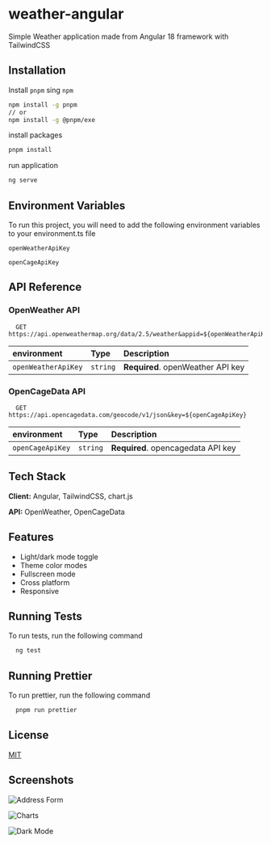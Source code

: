 # weather-angular

Simple Weather application made from Angular 18 framework with TailwindCSS

## Installation

Install `pnpm` sing `npm`

```bash
npm install -g pnpm
// or
npm install -g @pnpm/exe
```

install packages

```bash
pnpm install
```

run application

```bash
ng serve
```

## Environment Variables

To run this project, you will need to add the following environment variables to your environment.ts file

`openWeatherApiKey`

`openCageApiKey`



## API Reference

### OpenWeather API

```http
  GET https://api.openweathermap.org/data/2.5/weather&appid=${openWeatherApiKey}
```

| environment | Type     | Description                |
| :-------- | :------- | :------------------------- |
| `openWeatherApiKey` | `string` | **Required**. openWeather API key |

### OpenCageData API

```http
  GET https://api.opencagedata.com/geocode/v1/json&key=${openCageApiKey}
```

| environment | Type     | Description                       |
| :-------- | :------- | :-------------------------------- |
| `openCageApiKey`      | `string` | **Required**. opencagedata API key |


## Tech Stack

**Client:** Angular, TailwindCSS, chart.js

**API:** OpenWeather, OpenCageData


## Features

- Light/dark mode toggle
- Theme color modes
- Fullscreen mode
- Cross platform
- Responsive

## Running Tests

To run tests, run the following command

```bash
  ng test
```

## Running Prettier

To run prettier, run the following command

```bash
  pnpm run prettier
```

## License

[MIT](https://choosealicense.com/licenses/mit/)


## Screenshots

![Address Form](https://github.com/user-attachments/assets/39180a83-122e-4634-90c3-ba9410245f86)

![Charts](https://github.com/user-attachments/assets/ad13166f-16b1-48fb-9748-97ca4a43fba1)

![Dark Mode](https://github.com/user-attachments/assets/f14d341f-3f87-4a67-b27d-34fb1e072eda)
